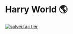 # Harry World 🌎

[![solved.ac tier](http://mazassumnida.wtf/api/generate_badge?boj=cms9586)](https://solved.ac/cms9586)
